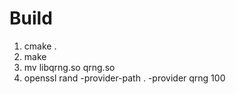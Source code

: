 # Build

1. cmake .
2. make
3. mv libqrng.so qrng.so
4. openssl rand -provider-path . -provider qrng 100 
